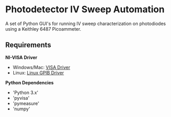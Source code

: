 # Photodetector IV Sweep Automation

A set of Python GUI's for running IV sweep characterization on photodiodes using a Keithley 6487 Picoammeter.

## Requirements

**NI-VISA Driver**
* Windows/Mac: [VISA Driver](https://www.ni.com/en-us/support/downloads/drivers/download.ni-visa.html#346210)
* Linux: [Linux GPIB Driver](https://linux-gpib.sourceforge.io)

**Python Dependencies**
* 'Python 3.x'
* 'pyvisa'
* 'pymeasure'
* 'numpy'
